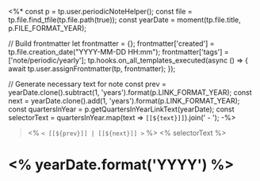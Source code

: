 <%*
const p = tp.user.periodicNoteHelper();
const file = tp.file.find_tfile(tp.file.path(true));
const yearDate = moment(tp.file.title, p.FILE_FORMAT_YEAR);

// Build frontmatter
let frontmatter = {};
frontmatter['created'] = tp.file.creation_date("YYYY-MM-DD HH:mm");
frontmatter['tags'] = ['note/periodic/yearly'];
tp.hooks.on_all_templates_executed(async () => {
	await tp.user.assignFrontmatter(tp, frontmatter);
});

// Generate necessary text for note
const prev = yearDate.clone().subtract(1, 'years').format(p.LINK_FORMAT_YEAR);
const next = yearDate.clone().add(1, 'years').format(p.LINK_FORMAT_YEAR);
const quartersInYear = p.getQuartersInYearLinkText(yearDate);
const selectorText = quartersInYear.map(text => `[[${text}]]`).join(' - ');
-%>
> 
> 
> <% `< [[${prev}]] | [[${next}]] >` %>
> <% selectorText %>
# <% yearDate.format('YYYY') %>